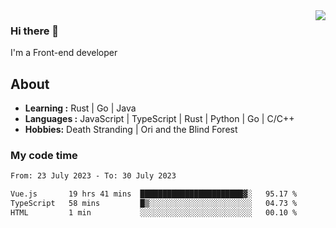 <img align='right' src="https://github-readme-stats.vercel.app/api?username=strugglebak&show_icons=true">

### Hi there 👋

I'm a Front-end developer

## About

-  **Learning :** Rust | Go | Java
-  **Languages :** JavaScript | TypeScript | Rust | Python | Go | C/C++
-  **Hobbies:** Death Stranding | Ori and the Blind Forest

### My code time

<!--START_SECTION:waka-->

```txt
From: 23 July 2023 - To: 30 July 2023

Vue.js       19 hrs 41 mins  ███████████████████████▓░   95.17 %
TypeScript   58 mins         █▒░░░░░░░░░░░░░░░░░░░░░░░   04.73 %
HTML         1 min           ░░░░░░░░░░░░░░░░░░░░░░░░░   00.10 %
```

<!--END_SECTION:waka-->

